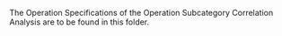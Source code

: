 The Operation Specifications of the Operation Subcategory Correlation Analysis are to be found in this folder.
